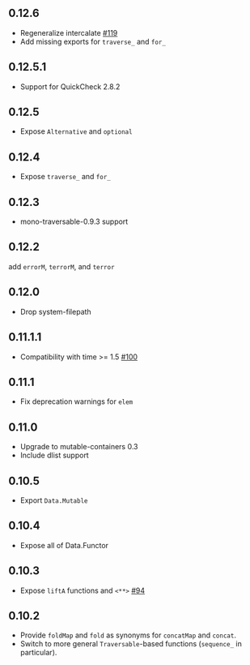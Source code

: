 ## 0.12.6

* Regeneralize intercalate [#119](https://github.com/snoyberg/classy-prelude/pull/119)
* Add missing exports for `traverse_` and `for_`

## 0.12.5.1

* Support for QuickCheck 2.8.2

## 0.12.5

* Expose `Alternative` and `optional`

## 0.12.4

* Expose `traverse_` and `for_`

## 0.12.3

* mono-traversable-0.9.3 support

## 0.12.2

add `errorM`, `terrorM`, and `terror`

## 0.12.0

* Drop system-filepath

## 0.11.1.1

* Compatibility with time >= 1.5 [#100](https://github.com/snoyberg/classy-prelude/pull/100)

## 0.11.1

* Fix deprecation warnings for `elem`

## 0.11.0

* Upgrade to mutable-containers 0.3
* Include dlist support

## 0.10.5

* Export `Data.Mutable`

## 0.10.4

* Expose all of Data.Functor

## 0.10.3

* Expose `liftA` functions and `<**>` [#94](https://github.com/snoyberg/classy-prelude/pull/94)

## 0.10.2

* Provide `foldMap` and `fold` as synonyms for `concatMap` and `concat`.
* Switch to more general `Traversable`-based functions (`sequence_` in particular).
